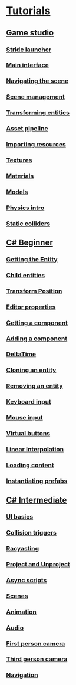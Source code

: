 
# [Tutorials](index.md)
## [Game studio](gamestudio/index.md)
### [Stride launcher](gamestudio/1-launcher.md)
### [Main interface](gamestudio/2-main-interface.md)
### [Navigating the scene](gamestudio/3-navigating-scene.md)
### [Scene management](gamestudio/4-scene-management.md)
### [Transforming entities](gamestudio/5-transforming-entities.md)
### [Asset pipeline](gamestudio/6-asset-pipeline.md)
### [Importing resources](gamestudio/7-importing-resources.md)
### [Textures](gamestudio/8-textures.md)
### [Materials](gamestudio/9-materials.md)
### [Models](gamestudio/10-models.md)
### [Physics intro](gamestudio/11-physics-intro.md)
### [Static colliders](gamestudio/12-static-colliders.md)
## [C# Beginner](csharpbeginner/index.md)
### [Getting the Entity](csharpbeginner/entity.md)
### [Child entities](csharpbeginner/child-entities.md) 
### [Transform Position](csharpbeginner/transform-Position.md) 
### [Editor properties](csharpbeginner/editor-properties.md) 
### [Getting a component](csharpbeginner/get-component.md) 
### [Adding a component](csharpbeginner/add-component.md) 
### [DeltaTime](csharpbeginner/delta-time.md) 
### [Cloning an entity](csharpbeginner/cloning-entities.md) 
### [Removing an entity](csharpbeginner/removing-entities.md) 
### [Keyboard input](csharpbeginner/keyboard-input.md) 
### [Mouse input](csharpbeginner/mouse-input.md) 
### [Virtual buttons](csharpbeginner/virtual-buttons.md)
### [Linear Interpolation](csharpbeginner/linear-interpolation.md)
### [Loading content](csharpbeginner/loading-content.md)
### [Instantiating prefabs](csharpbeginner/instantiating-prefabs.md)
## [C# Intermediate](csharpintermediate/index.md)
### [UI basics](csharpintermediate/ui-basics.md)
### [Collision triggers](csharpintermediate/collision-triggers.md) 
### [Racyasting](csharpintermediate/raycasting.md) 
### [Project and Unproject](csharpintermediate/project-and-unproject.md) 
### [Async scripts](csharpintermediate/async-scripts.md) 
### [Scenes](csharpintermediate/scenes.md) 
### [Animation](csharpintermediate/animation-basics.md) 
### [Audio](csharpintermediate/audio.md) 
### [First person camera](csharpintermediate/first-person-camera.md) 
### [Third person camera](csharpintermediate/third-person-camera.md) 
### [Navigation](csharpintermediate/navigation.md) 
